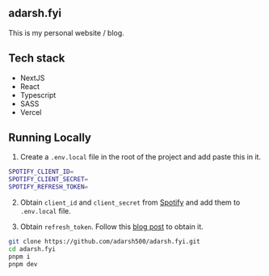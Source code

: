 ## adarsh.fyi

This is my personal website / blog.

## Tech stack

- NextJS
- React
- Typescript
- SASS
- Vercel

## Running Locally

1. Create a `.env.local` file in the root of the project and add paste this in it.

```bash
SPOTIFY_CLIENT_ID=
SPOTIFY_CLIENT_SECRET=
SPOTIFY_REFRESH_TOKEN=
```

2. Obtain `client_id` and `client_secret` from [Spotify](https://developer.spotify.com/dashboard/applications) and add them to `.env.local` file.

3. Obtain `refresh_token`. Follow this [blog post](https://benwiz.com/blog/create-spotify-refresh-token/) to obtain it.

```bash
git clone https://github.com/adarsh500/adarsh.fyi.git
cd adarsh.fyi
pnpm i
pnpm dev
```
